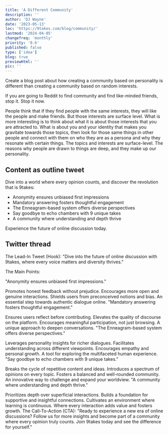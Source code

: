 ```yaml
---
title: 'A Different Community'
description: ''
author: 'DJ Wayne'
date: '2023-05-13'
loc: 'https://9takes.com/blog/community/'
lastmod: '2024-04-05'
changefreq: 'monthly'
priority: '0.6'
published: false
type: ['idea']
blog: true
previewHtml: ''
pic: ''
---
```


Create a blog post about how creating a community based on personality is different than creating a community based on random interests.

If you are going to Reddit to find community and find like-minded friends, stop it. Stop it now.

People think that if they find people with the same interests, they will like the people and make friends. But those interests are surface level. What is more interesting is to think about what it is about those interests that you are attracted to. What is about you and your identity that makes you gravitate towards those topics, then look for those same things in other people and connect with them on who they are as a persona and why they resonate with certain things. The topics and interests are surface-level. The reasons why people are drawn to things are deep, and they make up our personality.

## Content as outline tweet

Dive into a world where every opinion counts, and discover the revolution that is 9takes:

- Anonymity ensures unbiased first impressions
- Mandatory answering fosters thoughtful engagement
- The Enneagram-based system offers diverse perspectives
- Say goodbye to echo chambers with 9 unique takes
- A community where understanding and depth thrive

Experience the future of online discussion today.

## Twitter thread

The Lead-In Tweet (Hook):
"Dive into the future of online discussion with 9takes, where every voice matters and diversity thrives."

The Main Points:

"Anonymity ensures unbiased first impressions."

Promotes honest feedback without prejudice.
Encourages more open and genuine interactions.
Shields users from preconceived notions and bias.
An essential step towards authentic dialogue online.
"Mandatory answering fosters thoughtful engagement."

Ensures users reflect before contributing.
Elevates the quality of discourse on the platform.
Encourages meaningful participation, not just browsing.
A unique approach to deepen conversations.
"The Enneagram-based system offers diverse perspectives."

Leverages personality insights for richer dialogues.
Facilitates understanding across different viewpoints.
Encourages empathy and personal growth.
A tool for exploring the multifaceted human experience.
"Say goodbye to echo chambers with 9 unique takes."

Breaks the cycle of repetitive content and ideas.
Introduces a spectrum of opinions on every topic.
Fosters a balanced and well-rounded community.
An innovative way to challenge and expand your worldview.
"A community where understanding and depth thrive."

Prioritizes depth over superficial interactions.
Builds a foundation for supportive and insightful connections.
Cultivates an environment where learning is continuous.
Where every interaction adds value and fosters growth.
The Call-To-Action (CTA):
"Ready to experience a new era of online discussions? Follow us for more insights and become part of a community where every opinion truly counts. Join 9takes today and see the difference for yourself."
